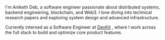 I'm Aniketh Deb, a software engineer passionate about distributed systems, backend engineering, blockchain, and Web3. I love diving into technical research papers and exploring system design and advanced infrastructure.

Currently interned as a Software Engineer at  [DevKit](https://www.getdevkit.com/) ,  where I work across the full stack to build and optimize core product features.



